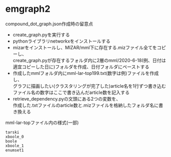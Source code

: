 # emgraph2

compound_dot_graph.json作成時の留意点
 - create_graph.pyを実行する
 - pythonライブラリnetworkxをインストールする
 - mizarをインストールし、MIZAR/mml下に存在する.mizファイル全てをコピーし、  
create_graph.pyが存在するフォルダ内に2層のmml/2020-6-18(例、日付は適宜コピーした日に)フォルダを作成、日付フォルダにペーストする
 - 作成したmmlフォルダ内にmml-lar-top199.txt(数字は例)ファイルを作成し、  
グラフに描画したい(クラスタリングが完了した)article名を1行ずつ書き込む  
ファイル名の数字はここで書き込んだarticle数を記入する
 - retrieve_dependency.pyの文頭にある2つの変数を、  
 作成した.txtファイルのarticle数と.mizファイルを格納したフォルダ名に書き換える

mml-lar-topファイル内の様式(一部)
```
tarski
xboole_0
boole
xboole_1
enumset1
```